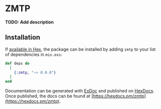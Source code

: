 # ZMTP

**TODO: Add description**

## Installation

If [available in Hex](https://hex.pm/docs/publish), the package can be installed
by adding `zmtp` to your list of dependencies in `mix.exs`:

```elixir
def deps do
  [
    {:zmtp, "~> 0.0.0"}
  ]
end
```

Documentation can be generated with [ExDoc](https://github.com/elixir-lang/ex_doc)
and published on [HexDocs](https://hexdocs.pm). Once published, the docs can
be found at [https://hexdocs.pm/zmtp](https://hexdocs.pm/zmtp).

